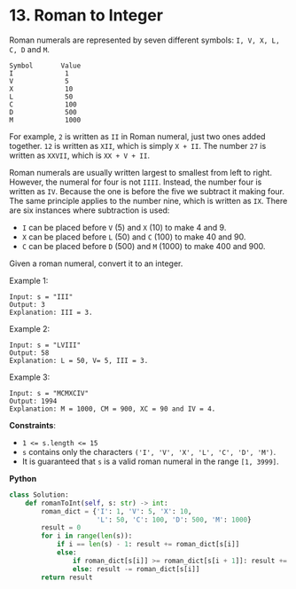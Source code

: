 # 13. Roman to Integer

Roman numerals are represented by seven different symbols: `I, V, X, L, C, D` and `M`.
```
Symbol       Value
I             1
V             5
X             10
L             50
C             100
D             500
M             1000  
```
For example, `2` is written as `II` in Roman numeral, just two ones added together. `12` is written as `XII`, which is simply `X + II`. The number `27` is written as `XXVII`, which is `XX + V + II`.

Roman numerals are usually written largest to smallest from left to right. However, the numeral for four is not `IIII`. Instead, the number four is written as `IV`. Because the one is before the five we subtract it making four. The same principle applies to the number nine, which is written as `IX`. There are six instances where subtraction is used:

* `I` can be placed before `V` (5) and `X` (10) to make 4 and 9. 
* `X` can be placed before `L` (50) and `C` (100) to make 40 and 90. 
* `C` can be placed before `D` (500) and `M` (1000) to make 400 and 900.

Given a roman numeral, convert it to an integer.

Example 1:
```
Input: s = "III"
Output: 3
Explanation: III = 3.
```
Example 2:
```
Input: s = "LVIII"
Output: 58
Explanation: L = 50, V= 5, III = 3.
```
Example 3:
```
Input: s = "MCMXCIV"
Output: 1994
Explanation: M = 1000, CM = 900, XC = 90 and IV = 4.
```

__Constraints__:

* `1 <= s.length <= 15`
* `s` contains only the characters `('I', 'V', 'X', 'L', 'C', 'D', 'M')`.
* It is guaranteed that `s` is a valid roman numeral in the range `[1, 3999]`.

__Python__
```python
class Solution:
    def romanToInt(self, s: str) -> int:
        roman_dict = {'I': 1, 'V': 5, 'X': 10,
                      'L': 50, 'C': 100, 'D': 500, 'M': 1000}
        result = 0
        for i in range(len(s)):
            if i == len(s) - 1: result += roman_dict[s[i]]
            else:
                if roman_dict[s[i]] >= roman_dict[s[i + 1]]: result += roman_dict[s[i]]
                else: result -= roman_dict[s[i]]
        return result
```
